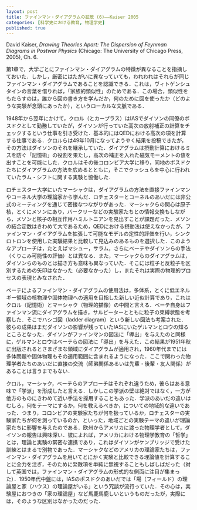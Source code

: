 ```yaml
---
layout: post
title: ファインマン・ダイアグラムの拡散 (6)——Kaiser 2005
categories: [科学史における教育, 物理学史]
published: true
---
```


David Kaiser, _Drawing Theories Apart: The Dispersion of Feynman Diagrams in Postwar Physics_ (Chicago: The University of Chicago Press, 2005), Ch. 6.

第1章で，大学ごとにファインマン・ダイアグラムの特徴が異なることを指摘しておいた．しかし，厳密にはたがいに異なっていても，われわれはそれらが同じファインマン・ダイアグラムであることを認識できる．これは，ヴィトゲンシュタインの言葉を借りれば，「家族的類似性」のためである．この場合，類似性をもたらすのは，誰から図の書き方を学んだか，何のために図を使ったか（どのような実験が念頭にあったか），というローカルな文脈である．

1948年から翌年にかけて，クロル（とカープラス）はIASでダイソンの同僚のポスドクとして勤務していたが，ダイソンが行っていた高次の放射補正の計算をチェックするという仕事を引き受けた．基本的にはQEDにおける高次の項を計算する仕事である．クロルらは49年10月になってようやく結果を投稿できたが，その方法はダイソンのそれを継承していた．ダイアグラムは摂動計算におけるミスを防ぐ「記憶術」の役割を果たし，高次の補正を入れた磁気モーメントの値を出すことを可能にした．クロルはその後コロンビア大学に移り，同地のポスドクたちにダイアグラムの方法を広めるとともに，そこでクッシュらを中心に行われていたラム・シフトに関する実験と協働した．

ロチェスター大学にいたマーシャクは，ダイアグラムの方法を直接ファインマンやコーネル大学の理論家から学んだ．ロチェスターとコーネルのあいだには非公式のミーティングを通じて密接なつながりがあった．マーシャクらの関心は原子核，とくにメソンにあり，バークリーなどの実験家たちとの情報交換もしながら，メソンと核子の相互作用ハミルトニアンを見出すことが課題だった．メソンの結合定数はきわめて大であるため，QEDにおける摂動法は使えなかったが，ファインマン・ダイアグラムを拡張して可能なモデルの定性的評価を行い，シンクロトロンを使用した実験結果と比較して見込みのあるものを選択した．このようなアプローチは，たとえばマシュー，サラム，さらにベーテやダイソンらの手法（くりこみ可能性の評価）とは異なる．また，マーシャクらのダイアグラムは，ダイソンらのものとは描き方も意味も異なっていた．そこには粒子と反粒子を区別するための矢印はなかった（必要なかった）し，またそれは実際の物理的プロセスの表現とみなされた．

ベーテによるファインマン・ダイアグラムの使用法は，多体系，とくに低エネルギー領域の核物理や固体物理への適用を目指した新しい近似計算であり，これはクロル（記憶術）とマーシャク（物理的描像）の中間と言える．ベーテ自身はファインマン流にダイアグラムを描き，サルピーターとともに粒子の束縛状態を考察した．そこでハシゴ図（ladder diagram）という新しい図法も考案された．彼らの成果はまだダイソンの影響が残っていたIASにいたゲルマンとロウの知るところとなった．ダイソンがファインマンの図法に「導出」を与えたのと同様に，ゲルマンとロウはベーテらの図法に「導出」を与えた．この結果が1951年秋に出版されるとさまざまな領域にダイアグラムが適用され，1960年代までには多体問題や固体物理もその適用範囲に含まれるようになった．ここで関わった物理学者たちのあいだに直接の交流（師弟関係あるいは先輩・後輩・友人関係）があることは言うまでもない．

クロル，マーシャク，ベーテらのアプローチはそれぞれ違うため，彼らはある意味で「学派」を形成したと言える．しかしこの学派の壁は絶対ではなく，一方が他方のものにきわめて近い手法を採用することもあった．学派のあいだの違いはむしろ，何をテーマにするか，何を教えるべきか，についての地域的な違いであった．つまり，コロンビアの実験家たちが何を扱っているか，ロチェスターの実験家たちが何を測っているのか，といった，地域ごとの実験テーマの違いが理論家たちに影響を与えたのである．欧州からアメリカに渡った物理学者として，ダイソンの報告は興味深い．彼によれば，アメリカにおける物理学教育の「哲学」とは，理論と実験の緊密な連携であり，これはダイソンがケンブリッジで受けた訓練とはまるで別物であった．マーシャクなどのアメリカの理論家たちは，ファインマン・ダイアグラムを用いてとにかく実験と比較できる理論値を計算することに全力を注ぎ，そのために発散項を単純に無視することもしばしばだった（対して英国では，ファインマン・ダイアグラムの形式的な側面に注目が集まった）．1950年代中盤には，IASのポスドクのあいだでは「場（フィールド）の理論屋と家（ハウス）の理論屋がいる」という冗談が流行っていた．その心は，実験屋におつきの「家の理論屋」など馬鹿馬鹿しいというものだったが，実際には，そのような区別はなかったのだった．
